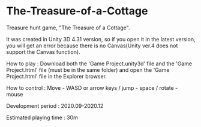 # The-Treasure-of-a-Cottage
Treasure hunt game, "The Treasure of a Cottage".

It was created in Unity 3D 4.31 version, so if you open it in the latest version, you will get an error because there is no Canvas(Unity ver.4 does not support the Canvas function).

How to play : Download both the 'Game Project.unity3d' file and the 'Game Project.html' file (must be in the same folder) and open the 'Game Project.html' file in the Explorer browser.

How to control : Move - WASD or arrow keys /  jump - space / rotate - mouse

Development period : 2020.09-2020.12

Estimated playing time : 30m
